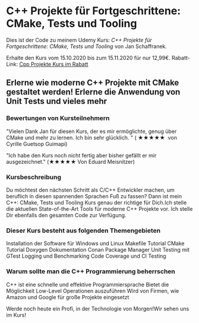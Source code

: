 # C++ Projekte für Fortgeschrittene: CMake, Tests und Tooling

Dies ist der Code zu meinem Udemy Kurs:
*C++ Projekte für Fortgeschrittene: CMake, Tests und Tooling* von Jan Schaffranek.

Erhalte den Kurs vom 15.10.2020 bis zum 15.11.2020 für nur 12,99€.
Rabatt-Link: [Cpp Projekte Kurs im Rabatt](https://www.udemy.com/course/c-projekte-fur-fortgeschrittene-cmake-tests-und-tooling/?couponCode=FRANNECK_OCT_2020)

## Erlerne wie moderne C++ Projekte mit CMake gestaltet werden! Erlerne die Anwendung von Unit Tests und vieles mehr

### Bewertungen von Kursteilnehmern

"Vielen Dank Jan für diesen Kurs, der es mir ermöglichte, genug über CMake und mehr zu lernen. Ich bin sehr glücklich. " ( ★★★★★  von Cyrille Guetsop Guimapi)

"Ich habe den Kurs noch nicht fertig aber bisher gefällt er mir ausgezeichnet." (★★★★★ Von Eduard Meisnitzer)

### Kursbeschreibung

Du möchtest den nächsten Schritt als C/C++ Entwickler machen, um beruflich in diesen spannenden Sprachen Fuß zu fassen?
Dann ist mein C++: CMake, Tests und Tooling Kurs genau der richtige für Dich.Ich stelle die aktuellen State-of-the-Art Tools für moderne C++ Projekte vor.
Ich stelle Dir ebenfalls den gesamten Code zur Verfügung.

### Dieser Kurs besteht aus folgenden Themengebieten

Installation der Software für Windows und Linux
Makefile Tutorial
CMake Tutorial
Doxygen Dokumentation
Conan Package Manager
Unit Testing mit GTest
Logging und Benchmarking
Code Coverage und CI Testing

### Warum sollte man die C++ Programmierung beherrschen

C++ ist eine schnelle und effektive Programmiersprache
Bietet die Möglichkeit Low-Level Operationen auszuführen
Wird von Firmen, wie Amazon und Google für große Projekte eingesetzt

Werde noch heute ein Profi, in der Technologie von Morgen!Wir sehen uns im Kurs!
